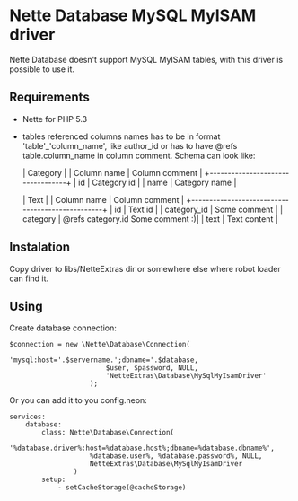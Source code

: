 Nette Database MySQL MyISAM driver
==================================

Nette Database doesn't support MySQL MyISAM tables, with this driver is possible to use it.

## Requirements

* Nette for PHP 5.3
* tables referenced columns names has to be in format 'table'_'column_name', like author_id or has to have @refs table.column_name in column comment. Schema can look like:

     |  Category                        |
     | Column name  | Column comment    |
     +----------------------------------+
     | id           | Category id       |
     | name         | Category name     |
     
     |  Text                                           |
     | Column name  | Column comment                   |
     +-------------------------------------------------+
     | id           | Text id                          |
     | category_id  | Some comment                     |
     | category     | @refs category.id Some comment :)|
     | text         | Text content                     |

## Instalation

Copy driver to libs/NetteExtras dir or somewhere else where robot loader can find it.

## Using

Create database connection:

    $connection = new \Nette\Database\Connection(
                            'mysql:host='.$servername.';dbname='.$database,
                            $user, $password, NULL,
                            'NetteExtras\Database\MySqlMyIsamDriver'
                        );

Or you can add it to you config.neon:

    services:
        database:
            class: Nette\Database\Connection(
                        '%database.driver%:host=%database.host%;dbname=%database.dbname%',
                        %database.user%, %database.password%, NULL,
                        NetteExtras\Database\MySqlMyIsamDriver
                    )
            setup:
                - setCacheStorage(@cacheStorage)



